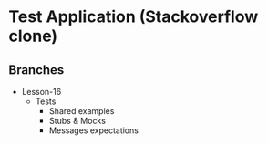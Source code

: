 # Test Application (Stackoverflow clone)

## Branches
* Lesson-16
  * Tests
    * Shared examples
    * Stubs & Mocks
    * Messages expectations
